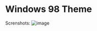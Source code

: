 # Windows 98 Theme

Screnshots:
![image](https://user-images.githubusercontent.com/66328734/146694212-0b106a3b-6579-4cc6-973f-d92555b2033e.png)
